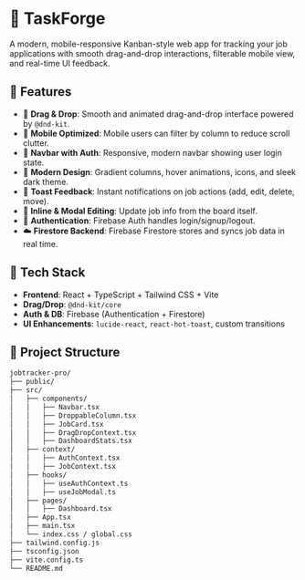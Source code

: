 # 🎯 TaskForge

A modern, mobile-responsive Kanban-style web app for tracking your job applications with smooth drag-and-drop interactions, filterable mobile view, and real-time UI feedback.

## 🚀 Features

- 🧩 **Drag & Drop**: Smooth and animated drag-and-drop interface powered by `@dnd-kit`.
- 📱 **Mobile Optimized**: Mobile users can filter by column to reduce scroll clutter.
- 🧭 **Navbar with Auth**: Responsive, modern navbar showing user login state.
- 🎨 **Modern Design**: Gradient columns, hover animations, icons, and sleek dark theme.
- 💬 **Toast Feedback**: Instant notifications on job actions (add, edit, delete, move).
- 📝 **Inline & Modal Editing**: Update job info from the board itself.
- 🔐 **Authentication**: Firebase Auth handles login/signup/logout.
- ☁️ **Firestore Backend**: Firebase Firestore stores and syncs job data in real time.

## 🧱 Tech Stack

- **Frontend**: React + TypeScript + Tailwind CSS + Vite
- **Drag/Drop**: `@dnd-kit/core`
- **Auth & DB**: Firebase (Authentication + Firestore)
- **UI Enhancements**: `lucide-react`, `react-hot-toast`, custom transitions

## 📁 Project Structure

```bash
jobtracker-pro/
├── public/
├── src/
│   ├── components/
│   │   ├── Navbar.tsx
│   │   ├── DroppableColumn.tsx
│   │   ├── JobCard.tsx
│   │   ├── DragDropContext.tsx
│   │   ├── DashboardStats.tsx
│   ├── context/
│   │   ├── AuthContext.tsx
│   │   ├── JobContext.tsx
│   ├── hooks/
│   │   ├── useAuthContext.ts
│   │   ├── useJobModal.ts
│   ├── pages/
│   │   ├── Dashboard.tsx
│   ├── App.tsx
│   ├── main.tsx
│   └── index.css / global.css
├── tailwind.config.js
├── tsconfig.json
├── vite.config.ts
└── README.md
